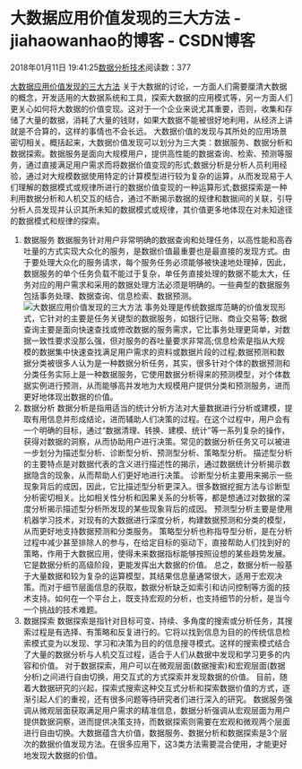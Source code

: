 
# 大数据应用价值发现的三大方法 - jiahaowanhao的博客 - CSDN博客


2018年01月11日 19:41:25[数据分析技术](https://me.csdn.net/jiahaowanhao)阅读数：377


[大数据应用价值发现的三大方法](http://cda.pinggu.org/view/24434.html)
关于大数据的讨论，一方面人们需要厘清大数据的概念，开发适用的大数据系统和工具，探索大数据的应用模式等，另一方面人们更关心如何将大数据的价值变现。这对于一个企业来说尤其重要，否则，收集和存储了大量的数据，消耗了大量的钱财，如果大数据不能被很好地利用，从经济上讲就是不合算的，这样的事情也不会长远。
大数据价值的发现与其所处的应用场景密切相关。概括起来，大数据价值发现可以划分为三大类：数据服务、数据分析和数据探索。数据服务是面向大规模用户，提供高性能的数据查询、检索、预测等服务，通过直接满足用户需求而将数据价值变现的形式;数据分析是分析人员利用经验，通过对大规模数据使用特定的计算模型进行较为复杂的运算，从而发现易于人们理解的数据模式或规律所进行的数据价值变现的一种运算形式;数据探索是一种利用数据分析和人机交互的结合，通过不断揭示数据的规律和数据间的关联，引导分析人员发现并认识其所未知的数据模式或规律，其价值更多地体现在对未知途径的数据模式和规律的探索。
1. 数据服务
数据服务针对用户非常明确的数据查询和处理任务，以高性能和高吞吐量的方式实现大众化的服务，是数据价值最重要也是最直接的发现方式。由于要处理大众化的服务请求，每个服务任务必须能够被快速地处理掉，因此，数据服务的单个任务负载不能过于复杂，单任务直接处理的数据不能太大，任务对应的用户需求和采用的数据处理方法必须是明确的。一些典型的数据服务包括事务处理、数据查询、信息检索、数据预测。
![大数据应用价值发现的三大方法](http://s1.51cto.com/wyfs02/M01/9B/7E/wKiom1ljtxehWG7UAABO7ZD1_3c960.jpg-wh_651x-s_3735833978.jpg)
事务处理是传统数据库范畴的价值发现形式，它针对的主要是任务关键型的数据服务，如银行记账、商业交易等; 数据查询主要是面向快速查找或修改数据的服务需求，它比事务处理更简单，对数据一致性要求没那么强，但对服务的吞吐量要求非常高;信息检索是指从大规模的数据集中快速查找满足用户需求的资料或数据片段的过程;数据预测和数据分类被很多人认为是一种数据分析任务，其实，很多针对个体的数据预测和分类任务实际上是一种数据服务，它使用数据分析得来的预测模型，对个体数据实例进行预测，从而能够高并发地为大规模用户提供分类和预测服务，进而更好地体现出数据的价值。
2. 数据分析
数据分析是指用适当的统计分析方法对大量数据进行分析或建模，提取有用信息并形成结论，进而辅助人们决策的过程。在这个过程中，用户会有一个明确的目标，通过“数据清理、转换、建模、统计”等一系列复杂的操作，获得对数据的洞察，从而协助用户进行决策。常见的数据分析任务又可以被进一步划分为描述型分析、诊断型分析、预测型分析、策略型分析。
描述型分析的主要特点是对数据代表的含义进行描述性的揭示，通过数据统计分析揭示数据隐含的现象，从而帮助人们更好地进行决策。
诊断型分析主要用来揭示一些现象背后的成因，因此，它比描述型分析更深入。很多数据挖掘方法与诊断型分析密切相关。比如相关性分析和因果关系的分析等，都是想通过对数据的深度分析揭示描述型分析所发现的某些现象背后的成因。
预测型分析主要是使用机器学习技术，对现有的大数据进行深度分析，构建数据预测和分类的模型，从而更好地支持数据预测和分类服务。
策略型分析也称指导型分析，是在分析过程中减少甚至排除人的参与，在给定目标的驱动下，直接帮助人们找到好的策略，作用于大数据应用，使得未来数据指标能够按照设想的某些趋势发展。它是数据分析的高级阶段，更能发挥出大数据的价值。
总之，数据分析一般基于大量数据和较为复杂的运算模型，其结果信息量通常很大，适用于宏观决策。而对于细节层面信息的获取，数据分析缺乏如索引和访问控制等方面的技术支持。如何在一个平台上，既支持宏观的分析，也支持细节的分析，是当今一个挑战的技术难题。
3. 数据探索
数据探索是指针对目标可变、持续、多角度的搜索或分析任务，其搜索过程是有选择、有策略和反复进行的。它将以找到信息为目的的传统信息检索模式变为以发现、学习和决策为目的的信息搜寻模式。这样的搜索模式结合了大量的数据分析与人机交互过程，适合于人们从数据中发现和学习更多的内容和价值。
对于数据探索，用户可以在微观层面(数据搜索)和宏观层面(数据分析)之间进行自由切换，用交互式的方式探索并发现数据的价值。
目前，随着大数据研究的兴起，探索式搜索这种交互式分析和探索数据价值的方式，逐渐引起人们的重视，还有很多问题等待研究者们进行深入的研究。
数据服务强调从微观层面获取满足用户需求的精准信息，数据分析强调从宏观层面为用户提供数据洞察，进而提供决策支持，而数据探索则需要在宏观和微观两个层面进行自由切换。大数据蕴含大价值，数据服务、数据分析和数据探索是3个层次的数据价值发现方法。在很多应用下，这3类方法需要混合使用，才能更好地发现大数据的价值。

